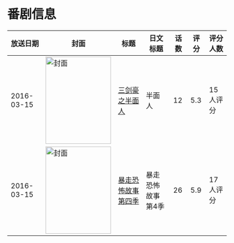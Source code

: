 # 番剧信息

|放送日期|封面|标题|日文标题|话数|评分|评分人数|
|---|---|---|---|---|---|---|
|2016-03-15|<img src="//lain.bgm.tv/pic/cover/c/24/7f/171866_tzE6C.jpg" alt="封面" style="width:150px;height:200px;object-fit:cover;">|[三剑豪之半面人](https://bangumi.tv/subject/171866)|半面人|12|5.3|15人评分|
|2016-03-15|<img src="//lain.bgm.tv/pic/cover/c/7c/07/207419_8oHiG.jpg" alt="封面" style="width:150px;height:200px;object-fit:cover;">|[暴走恐怖故事 第四季](https://bangumi.tv/subject/207419)|暴走恐怖故事 第4季|26|5.9|17人评分|
